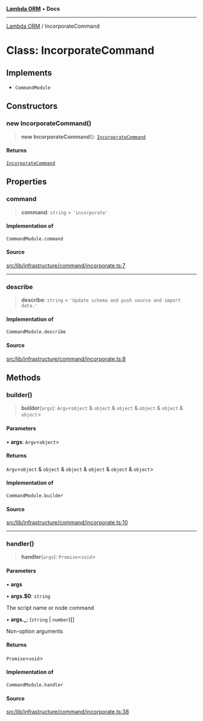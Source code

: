 [**Lambda ORM**](../README.md) • **Docs**

***

[Lambda ORM](../README.md) / IncorporateCommand

# Class: IncorporateCommand

## Implements

- `CommandModule`

## Constructors

### new IncorporateCommand()

> **new IncorporateCommand**(): [`IncorporateCommand`](IncorporateCommand.md)

#### Returns

[`IncorporateCommand`](IncorporateCommand.md)

## Properties

### command

> **command**: `string` = `'incorporate'`

#### Implementation of

`CommandModule.command`

#### Source

[src/lib/infrastructure/command/incorporate.ts:7](https://github.com/lambda-orm/lambdaorm-cli/blob/1748174d18d3b16fc3bc80a444839e627ad52132/src/lib/infrastructure/command/incorporate.ts#L7)

***

### describe

> **describe**: `string` = `'Update schema and push source and import data.'`

#### Implementation of

`CommandModule.describe`

#### Source

[src/lib/infrastructure/command/incorporate.ts:8](https://github.com/lambda-orm/lambdaorm-cli/blob/1748174d18d3b16fc3bc80a444839e627ad52132/src/lib/infrastructure/command/incorporate.ts#L8)

## Methods

### builder()

> **builder**(`args`): `Argv`\<`object` & `object` & `object` & `object` & `object` & `object`\>

#### Parameters

• **args**: `Argv`\<`object`\>

#### Returns

`Argv`\<`object` & `object` & `object` & `object` & `object` & `object`\>

#### Implementation of

`CommandModule.builder`

#### Source

[src/lib/infrastructure/command/incorporate.ts:10](https://github.com/lambda-orm/lambdaorm-cli/blob/1748174d18d3b16fc3bc80a444839e627ad52132/src/lib/infrastructure/command/incorporate.ts#L10)

***

### handler()

> **handler**(`args`): `Promise`\<`void`\>

#### Parameters

• **args**

• **args.$0**: `string`

The script name or node command

• **args.\_**: (`string` \| `number`)[]

Non-option arguments

#### Returns

`Promise`\<`void`\>

#### Implementation of

`CommandModule.handler`

#### Source

[src/lib/infrastructure/command/incorporate.ts:38](https://github.com/lambda-orm/lambdaorm-cli/blob/1748174d18d3b16fc3bc80a444839e627ad52132/src/lib/infrastructure/command/incorporate.ts#L38)
